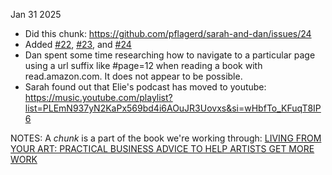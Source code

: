 Jan 31 2025
  * Did this chunk: https://github.com/pflagerd/sarah-and-dan/issues/24
  * Added [#22](https://github.com/pflagerd/sarah-and-dan/issues/22), [#23](https://github.com/pflagerd/sarah-and-dan/issues/23), and [#24](https://github.com/pflagerd/sarah-and-dan/issues/24)
  * Dan spent some time researching how to navigate to a particular page using a url suffix like #page=12 when reading a book with read.amazon.com.  It does not appear to be possible.
  * Sarah found out that Elie's podcast has moved to youtube: https://music.youtube.com/playlist?list=PLEmN937yN2KaPx569bd4i6AOuJR3Uovxs&si=wHbfTo_KFuqT8IP6




NOTES:
 A <i>chunk</i> is a part of the book we're working through: [LIVING FROM YOUR ART: PRACTICAL BUSINESS ADVICE TO HELP ARTISTS GET MORE WORK](https://read.amazon.com/?asin=B0B44P5SYH&ref_=kwl_kr_iv_rec_1)
 
